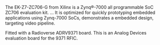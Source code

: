 The EK-Z7-ZC706-G from Xilinx is a Zynq®-7000 all programmable SoC ZC706 evaluation kit. ... It is optimized for quickly prototyping embedded applications using Zynq-7000 SoCs, demonstrates a embedded design, targeting video pipeline.

Fitted with a Radioverse ADRV9371 board. This is an Analog Devices evaluation board for the 9371 RFIC. 

